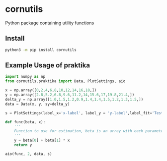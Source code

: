 # cornutils
Python package containing utility functions

## Install
```bash
python3 -m pip install cornutils
```

## Example Usage of praktika
```python
import numpy as np
from cornutils.praktika import Data, PlotSettings, aio

x = np.array([0,2,4,6,8,10,12,14,16,18,])
y = np.array([2.8,5.2,6.8,9.6,11.2,14,15.6,17,19.8,21.4,])
delta_y = np.array([1.0,1.5,1.2,0.9,1.4,1.4,1.5,1.2,1.3,1.5,])
data = Data(x, y, sy=delta_y)

s = PlotSettings(label_x='x-label', label_y = 'y-label',label_fit='Test')

def func(beta, x):
    '''
    Function to use for estimation, beta is an array with each parameter
    '''
    y = beta[0] + beta[1] * x
    return y

aio(func, 2, data, s)
```